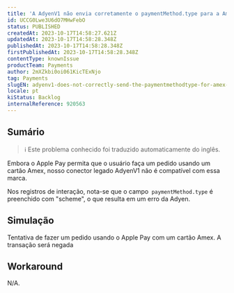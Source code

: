 ```yaml
---
title: 'A AdyenV1 não envia corretamente o paymentMethod.type para a Amex ao usar o Apple Pay.'
id: UCCG0Lwe3U6dO7MHwFebO
status: PUBLISHED
createdAt: 2023-10-17T14:58:27.621Z
updatedAt: 2023-10-17T14:58:28.348Z
publishedAt: 2023-10-17T14:58:28.348Z
firstPublishedAt: 2023-10-17T14:58:28.348Z
contentType: knownIssue
productTeam: Payments
author: 2mXZkbi0oi061KicTExNjo
tag: Payments
slugEN: adyenv1-does-not-correctly-send-the-paymentmethodtype-for-amex-when-using-apple-pay
locale: pt
kiStatus: Backlog
internalReference: 920563
---
```


## Sumário

>ℹ️ Este problema conhecido foi traduzido automaticamente do inglês.


Embora o Apple Pay permita que o usuário faça um pedido usando um cartão Amex, nosso conector legado AdyenV1 não é compatível com essa marca.

Nos registros de interação, nota-se que o campo` paymentMethod.type` é preenchido com "scheme", o que resulta em um erro da Adyen.

## Simulação


Tentativa de fazer um pedido usando o Apple Pay com um cartão Amex. A transação será negada



## Workaround


N/A.





